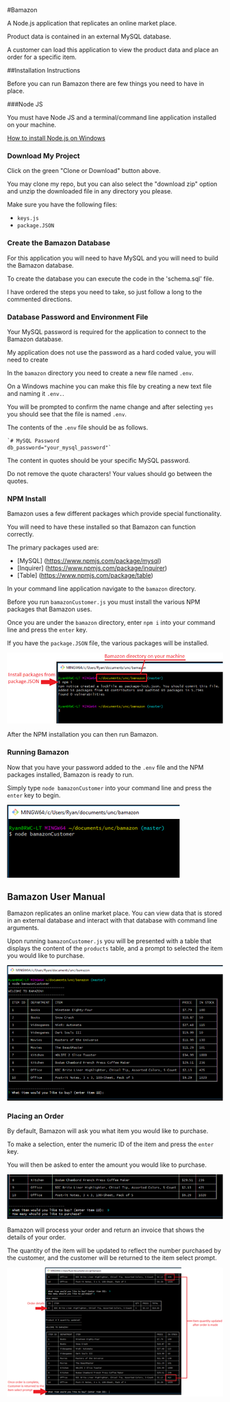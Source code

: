 
#Bamazon

A Node.js application that replicates an online market place.

Product data is contained in an external MySQL database.

A customer can load this application to view the product data and place an order for a specific item.


##Installation Instructions

Before you can run Bamazon there are few things you need to have in place.


###Node JS

You must have Node JS and a terminal/command line application installed on your machine.

[How to install Node.js on Windows](https://www.guru99.com/download-install-node-js.html)


### Download My Project

Click on the green "Clone or Download" button above. 

You may clone my repo, but you can also select the "download zip" option and unzip the downloaded file in any directory you please.

Make sure you have the following files:
* `keys.js`
* `package.JSON`


### Create the Bamazon Database

For this application you will need to have MySQL and you will need to build the Bamazon database.

To create the database you can execute the code in the 'schema.sql' file.

I have ordered the steps you need to take, so just follow a long to the commented directions.


### Database Password and Environment File

Your MySQL password is required for the application to connect to the Bamazon database.

My application does not use the password as a hard coded value, you will need to create 

In the `bamazon` directory you need to create a new file named `.env`.

On a Windows machine you can make this file by creating a new text file and naming it `.env.`. 

You will be prompted to confirm the name change and after selecting `yes` you should see that the file is named `.env`.

The contents of the `.env` file should be as follows. 

	`# MySQL Password
	db_password="your_mysql_password"`

The content in quotes should be your specific MySQL password. 

Do not remove the quote characters! Your values should go between the quotes.


### NPM Install 

Bamazon uses a few different packages which provide special functionality.

You will need to have these installed so that Bamazon can function correctly.

The primary packages used are:
* [MySQL] (https://www.npmjs.com/package/mysql)
* [Inquirer] (https://www.npmjs.com/package/inquirer)
* [Table] (https://www.npmjs.com/package/table)

In your command line application navigate to the `bamazon` directory. 

Before you run `bamazonCustomer.js` you must install the various NPM packages that Bamazon uses. 

Once you are under the `bamazon` directory, enter `npm i` into your command line and press the `enter` key. 

If you have the `package.JSON` file, the various packages will be installed. 

![npm install](/documentation/img01.png)

After the NPM installation you can then run Bamazon. 


### Running Bamazon

Now that you have your password added to the `.env` file and the NPM packages installed, Bamazon is ready to run.

Simply type `node bamazonCustomer` into your command line and press the `enter` key to begin.

![run bamazon](/documentation/img02.png)


## Bamazon User Manual

Bamazon replicates an online market place. You can view data that is stored in an external database and interact with that database with command line arguments.

Upon running `bamazonCustomer.js` you will be presented with a table that displays the content of the `products` table, and a prompt to selected the item you would like to purchase.

![bamazon customer](/documentation/img03.png)


### Placing an Order

By default, Bamazon will ask you what item you would like to purchase. 

To make a selection, enter the numeric ID of the item and press the `enter` key.

You will then be asked to enter the amount you would like to purchase.

![bamazon customer](/documentation/img04.png)

Bamazon will process your order and return an invoice that shows the details of your order.

The quantity of the item will be updated to reflect the number purchased by the customer, and the customer will be returned to the item select prompt.

![bamazon order](/documentation/img05.png)








